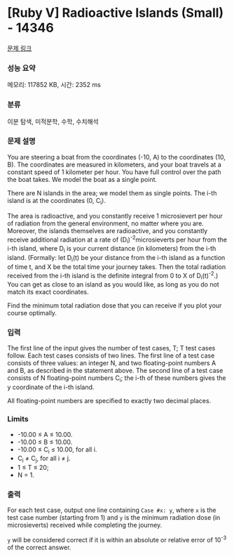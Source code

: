 # [Ruby V] Radioactive Islands (Small) - 14346 

[문제 링크](https://www.acmicpc.net/problem/14346) 

### 성능 요약

메모리: 117852 KB, 시간: 2352 ms

### 분류

이분 탐색, 미적분학, 수학, 수치해석

### 문제 설명

<p>You are steering a boat from the coordinates (-10, A) to the coordinates (10, B). The coordinates are measured in kilometers, and your boat travels at a constant speed of 1 kilometer per hour. You have full control over the path the boat takes. We model the boat as a single point.</p>

<p>There are N islands in the area; we model them as single points. The i-th island is at the coordinates (0, C<sub>i</sub>).</p>

<p>The area is radioactive, and you constantly receive 1 microsievert per hour of radiation from the general environment, no matter where you are. Moreover, the islands themselves are radioactive, and you constantly receive additional radiation at a rate of (D<sub>i</sub>)<sup>-2</sup>microsieverts per hour from the i-th island, where D<sub>i</sub> is your current distance (in kilometers) from the i-th island. (Formally: let D<sub>i</sub>(t) be your distance from the i-th island as a function of time t, and X be the total time your journey takes. Then the total radiation received from the i-th island is the definite integral from 0 to X of D<sub>i</sub>(t)<sup>-2</sup>.) You can get as close to an island as you would like, as long as you do not match its exact coordinates.</p>

<p>Find the minimum total radiation dose that you can receive if you plot your course optimally.</p>

<ul>
</ul>

### 입력 

 <p>The first line of the input gives the number of test cases, T; T test cases follow. Each test cases consists of two lines. The first line of a test case consists of three values: an integer N, and two floating-point numbers A and B, as described in the statement above. The second line of a test case consists of N floating-point numbers C<sub>i</sub>; the i-th of these numbers gives the y coordinate of the i-th island.</p>

<p>All floating-point numbers are specified to exactly two decimal places.</p>

<h3>Limits</h3>

<ul>
	<li>-10.00 ≤ A ≤ 10.00.</li>
	<li>-10.00 ≤ B ≤ 10.00.</li>
	<li>-10.00 ≤ C<sub>i</sub> ≤ 10.00, for all i.</li>
	<li>C<sub>i</sub> ≠ C<sub>j</sub>, for all i ≠ j.</li>
	<li>1 ≤ T ≤ 20;</li>
	<li>N = 1.</li>
</ul>

### 출력 

 <p>For each test case, output one line containing <code>Case #x: y</code>, where <code>x</code> is the test case number (starting from 1) and <code>y</code> is the minimum radiation dose (in microsieverts) received while completing the journey.</p>

<p><code>y</code> will be considered correct if it is within an absolute or relative error of 10<sup>-3</sup> of the correct answer.</p>

